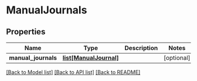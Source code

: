 # ManualJournals

## Properties
Name | Type | Description | Notes
------------ | ------------- | ------------- | -------------
**manual_journals** | [**list[ManualJournal]**](ManualJournal.md) |  | [optional] 

[[Back to Model list]](../README.md#documentation-for-models) [[Back to API list]](../README.md#documentation-for-api-endpoints) [[Back to README]](../README.md)


